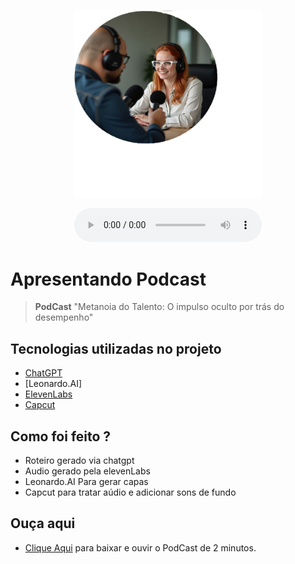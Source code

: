 <p align="center">
<img 
    src="https://github.com/danilandgraf/podcast/blob/main/assets/cover_metanoia.png"
    width="300"
/>
</p>

<div align="center">
    <audio src="output/podcast_editado.MP3" controls title="Podcast editado"></audio>
</div>

# Apresentando Podcast 


 > **PodCast** "Metanoia do Talento: O impulso oculto por trás do desempenho"

## Tecnologias utilizadas no projeto

- [ChatGPT](https://chat.openai.com/) 
- [Leonardo.AI]
- [ElevenLabs](https://beta.elevenlabs.io/)
- [Capcut](https://www.capcut.com/pt-br/)

## Como foi feito ?

- Roteiro gerado via chatgpt
- Audio gerado pela elevenLabs
- Leonardo.AI Para gerar capas
- Capcut para tratar aúdio e adicionar sons de fundo

## Ouça aqui

- [Clique Aqui](https://github.com/danilandgraf/podcast/blob/main/output/podcast_editado.mp4) para baixar e ouvir o PodCast de 2 minutos.
